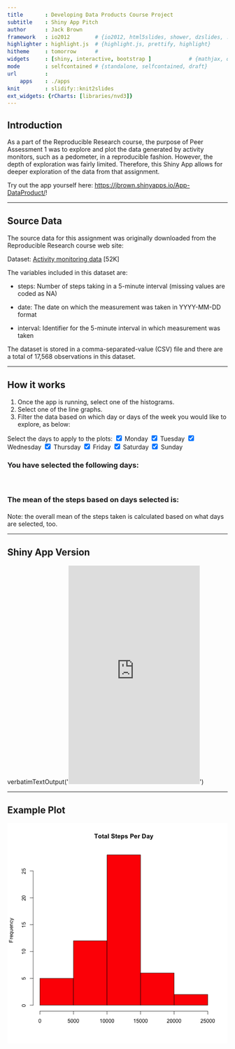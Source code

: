 ```yaml
---
title       : Developing Data Products Course Project
subtitle    : Shiny App Pitch
author      : Jack Brown
framework   : io2012        # {io2012, html5slides, shower, dzslides, ...}
highlighter : highlight.js  # {highlight.js, prettify, highlight}
hitheme     : tomorrow      # 
widgets     : [shiny, interactive, bootstrap ]            # {mathjax, quiz, bootstrap}
mode        : selfcontained # {standalone, selfcontained, draft}
url         :
    apps    : ./apps
knit        : slidify::knit2slides
ext_widgets: {rCharts: [libraries/nvd3]}
---
```

    
## Introduction
    
As a part of the Reproducible Research course, the purpose of Peer Assessment 1 was to explore and plot the data generated by activity monitors, such as a pedometer, in a reproducible fashion.  However, the depth of exploration was fairly limited.  Therefore, this Shiny App allows for deeper exploration of the data from that assignment.

Try out the app yourself here: <a href="https://jbrown.shinyapps.io/App-DataProduct/">https://jbrown.shinyapps.io/App-DataProduct/</a>!
    

---
    
## Source Data
    
The source data for this assignment was originally downloaded from the Reproducible Research course web site:
    
Dataset: <a href="https://d396qusza40orc.cloudfront.net/repdata%2Fdata%2Factivity.zip">Activity monitoring data</a> [52K]

The variables included in this dataset are:
    
- steps: Number of steps taking in a 5-minute interval (missing values are coded as NA)

- date: The date on which the measurement was taken in YYYY-MM-DD format

- interval: Identifier for the 5-minute interval in which measurement was taken

The dataset is stored in a comma-separated-value (CSV) file and there are a total of 17,568 observations in this dataset.


---
    
## How it works
    
1. Once the app is running, select one of the histograms.
2. Select one of the line graphs.
3. Filter the data based on which day or days of the week you would like to explore, as below:
    
<div class="row-fluid">
  <div class="span4">
    <form class="well">
      <div id="days" class="control-group shiny-input-checkboxgroup">
        <label class="control-label" for="days">Select the days to apply to the plots:</label>
        <label class="checkbox ">
          <input type="checkbox" name="days" id="days1" value="Monday" checked="checked"/>
          <span>Monday</span>
        </label>
        <label class="checkbox ">
          <input type="checkbox" name="days" id="days2" value="Tuesday" checked="checked"/>
          <span>Tuesday</span>
        </label>
        <label class="checkbox ">
          <input type="checkbox" name="days" id="days3" value="Wednesday" checked="checked"/>
          <span>Wednesday</span>
        </label>
        <label class="checkbox ">
          <input type="checkbox" name="days" id="days4" value="Thursday" checked="checked"/>
          <span>Thursday</span>
        </label>
        <label class="checkbox ">
          <input type="checkbox" name="days" id="days5" value="Friday" checked="checked"/>
          <span>Friday</span>
        </label>
        <label class="checkbox ">
          <input type="checkbox" name="days" id="days6" value="Saturday" checked="checked"/>
          <span>Saturday</span>
        </label>
        <label class="checkbox ">
          <input type="checkbox" name="days" id="days7" value="Sunday" checked="checked"/>
          <span>Sunday</span>
        </label>
      </div>
    </form>
  </div>
  <div class="span8">
    <h3>You have selected the following days:</h3>
    <h4 id="text1" class="shiny-html-output"></h4>
    <br/>
    <h3>The mean of the steps based on days selected is:</h3>
    <h4 id="text2" class="shiny-html-output"></h4>
  </div>
</div>

Note: the overall mean of the steps taken is calculated based on what days are selected, too.

---

## Shiny App Version

verbatimTextOutput('<iframe src="https://jbrown.shinyapps.io/App-tiny/" style="border: none; width: 300px; height: 500px"></iframe>')


---
    
## Example Plot

![plot of chunk histogram](assets/fig/histogram-1.png) 


